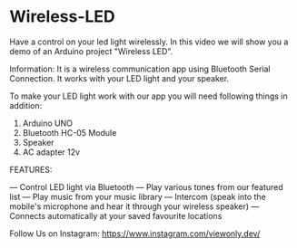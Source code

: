 # Wireless-LED


Have a control on your led light wirelessly.
In this video we will show you a demo of an Arduino project "Wireless LED".

Information:
It is a wireless communication app using Bluetooth Serial Connection. It works with your LED light and your speaker.

To make your LED light work with our app you will need following things in addition:
1. Arduino UNO
2. Bluetooth HC-05 Module
3. Speaker
4. AC adapter 12v

FEATURES:

— Control LED light via Bluetooth
— Play various tones from our featured list
— Play music from your music library
— Intercom (speak into the mobile's microphone and hear it through your wireless speaker)
— Connects automatically at your saved favourite locations

Follow Us on Instagram:
https://www.instagram.com/viewonly.dev/
